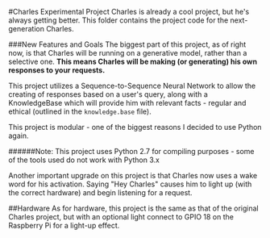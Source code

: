 #Charles Experimental Project
Charles is already a cool project, but he's always getting better. This folder contains the project code for the next-generation Charles.

###New Features and Goals
The biggest part of this project, as of right now, is that Charles will be running on a generative model, rather than a selective one. 
**This means Charles will be making (or generating) his own responses to your requests.**

This project utilizes a Sequence-to-Sequence Neural Network to allow the creating of responses based on a user's query, along with a KnowledgeBase which will provide him with relevant facts - regular and ethical (outlined in the `knowledge.base` file).

This project is modular - one of the biggest reasons I decided to use Python again.

######Note: This project uses Python 2.7 for compiling purposes - some of the tools used do not work with Python 3.x

Another important upgrade on this project is that Charles now uses a wake word for his activation. Saying "Hey Charles" causes him to light up (with the correct hardware) and begin listening for a request.

##Hardware
As for hardware, this project is the same as that of the original Charles project, but with an optional light connect to GPIO 18 on the Raspberry Pi for a light-up effect.

